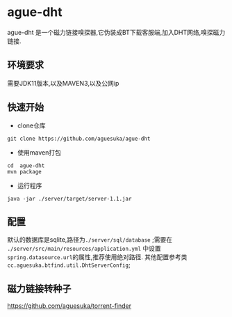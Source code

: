 ague-dht
=
ague-dht 是一个磁力链接嗅探器,它伪装成BT下载客服端,加入DHT网络,嗅探磁力链接.
## 环境要求
需要JDK11版本,以及MAVEN3,以及公网ip

## 快速开始

- clone仓库
```$xslt
git clone https://github.com/aguesuka/ague-dht
```
- 使用maven打包
```$xslt
cd  ague-dht
mvn package
```
- 运行程序
```$xslt
java -jar ./server/target/server-1.1.jar
```
## 配置
默认的数据库是sqlite,路径为```./server/sql/database``` ;需要在``` ./server/src/main/resources/application.yml``` 中设置```spring.datasource.url```的属性,推荐使用绝对路径.
其他配置参考类```cc.aguesuka.btfind.util.DhtServerConfig```;
  
## 磁力链接转种子  
https://github.com/aguesuka/torrent-finder
